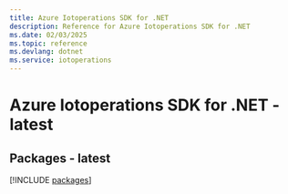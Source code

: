 ```yaml
---
title: Azure Iotoperations SDK for .NET
description: Reference for Azure Iotoperations SDK for .NET
ms.date: 02/03/2025
ms.topic: reference
ms.devlang: dotnet
ms.service: iotoperations
---
```

# Azure Iotoperations SDK for .NET - latest
## Packages - latest
[!INCLUDE [packages](iotoperations-index.md)]